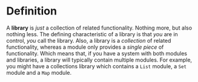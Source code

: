 # Definition 
A **library** is _just_ a collection of related functionality. Nothing more, but also nothing less. The defining characteristic of a library is that _you_ are in control, _you_ call the library. Also, a library is a _collection_ of related functionality, whereas a module only provides a _single piece_ of functionality. Which means that, if you have a system with both modules and libraries, a library will typically contain multiple modules. For example, you might have a collections library which contains a `List` module, a `Set` module and a `Map` module.